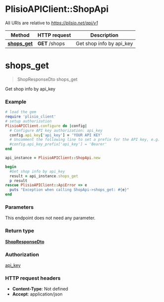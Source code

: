 # PlisioAPIClient::ShopApi

All URIs are relative to *https://plisio.net/api/v1*

Method | HTTP request | Description
------------- | ------------- | -------------
[**shops_get**](ShopApi.md#shops_get) | **GET** /shops | Get shop info by api_key

# **shops_get**
> ShopResponseDto shops_get

Get shop info by api_key

### Example
```ruby
# load the gem
require 'plisio_client'
# setup authorization
PlisioAPIClient.configure do |config|
  # Configure API key authorization: api_key
  config.api_key['api_key'] = 'YOUR API KEY'
  # Uncomment the following line to set a prefix for the API key, e.g. 'Bearer' (defaults to nil)
  #config.api_key_prefix['api_key'] = 'Bearer'
end

api_instance = PlisioAPIClient::ShopApi.new

begin
  #Get shop info by api_key
  result = api_instance.shops_get
  p result
rescue PlisioAPIClient::ApiError => e
  puts "Exception when calling ShopApi->shops_get: #{e}"
end
```

### Parameters
This endpoint does not need any parameter.

### Return type

[**ShopResponseDto**](ShopResponseDto.md)

### Authorization

[api_key](../README.md#api_key)

### HTTP request headers

 - **Content-Type**: Not defined
 - **Accept**: application/json



